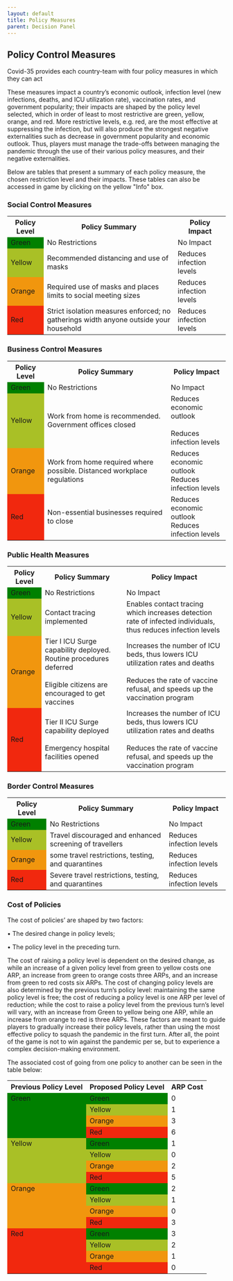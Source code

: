```yaml
---
layout: default
title: Policy Measures
parent: Decision Panel
---
```


## Policy Control Measures
Covid-35 provides each country-team with four policy measures in which they can act

These measures impact a country’s economic outlook, infection level (new infections, deaths, and ICU utilization rate), vaccination rates, and government popularity; their impacts are shaped by the policy level selected, which in order of least to most restrictive are green, yellow, orange, and red. More restrictive levels, e.g. red, are the most effective at suppressing the infection, but will also produce the strongest negative externalities such as decrease in government popularity and economic outlook. Thus, players must manage the trade-offs between managing the pandemic through the use of their various policy measures, and their negative externalities. 

Below are tables that present a summary of each policy measure, the chosen restriction level and their impacts. These tables can also be accessed in game by clicking on the yellow "Info" box.

### Social Control Measures
<table>
  <tr>
    <th>Policy Level</th>
    <th>Policy Summary</th>
    <th>Policy Impact</th>
  </tr>
  <tr>
    <td style="background-color: green">Green</td>
    <td>No Restrictions</td>
    <td>No Impact</td>
  </tr>
  <tr>
    <td style="background-color: rgb(169, 192, 38)">Yellow</td>
    <td>Recommended distancing and use of masks</td>
    <td>Reduces infection levels</td>
  </tr>
  <tr>
    <td style="background-color:rgb(241, 150, 14);">Orange</td>
    <td>Required use of masks and places limits to social meeting sizes</td>
    <td>Reduces infection levels</td>
  </tr>
  <tr>
    <td style="background-color:rgb(241, 40, 14);">Red</td>
    <td>Strict isolation measures enforced; no gatherings width
      anyone outside your household
    </td>
    <td>Reduces infection levels</td>
  </tr>
</table>

### Business Control Measures
<table>
  <tr>
    <th>Policy Level</th>
    <th>Policy Summary</th>
    <th>Policy Impact</th>
  </tr>
  <tr>
    <td style="background-color: green">Green</td>
    <td>No Restrictions</td>
    <td>No Impact</td>
  </tr>
  <tr>
    <td style="background-color: rgb(169, 192, 38)">Yellow</td>
    <td>Work from home is recommended. Government offices closed</td>
    <td>Reduces economic outlook <br><br> Reduces infection levels</td>
  </tr>
  <tr>
    <td style="background-color:rgb(241, 150, 14);">Orange</td>
    <td>Work from home required where possible. Distanced workplace regulations</td>
    <td>Reduces economic outlook <br> Reduces infection levels</td>
  </tr>
  <tr>
    <td style="background-color:rgb(241, 40, 14);">Red</td>
    <td>Non-essential businesses required to close</td>
    <td>Reduces economic outlook <br> Reduces infection levels</td>
  </tr>
</table>

### Public Health Measures

<table>
  <tr>
    <th>Policy Level</th>
    <th>Policy Summary</th>
    <th>Policy Impact</th>
  </tr>
  <tr>
    <td style="background-color: green">Green</td>
    <td>No Restrictions</td>
    <td>No Impact</td>
  </tr>
  <tr>
    <td style="background-color: rgb(169, 192, 38)">Yellow</td>
    <td>Contact tracing implemented</td>
    <td>Enables contact tracing which increases detection rate of infected individuals,
      thus reduces infection levels
    </td>
  </tr>
  <tr>
    <td style="background-color:rgb(241, 150, 14);">Orange</td>
    <td>Tier I ICU Surge capability deployed. Routine procedures deferred
      <br><br> Eligible citizens are encouraged to get vaccines</td>
    <td>Increases the number of ICU beds, thus lowers ICU utilization rates and deaths
      <br><br>Reduces the rate of vaccine refusal, and speeds up the vaccination program
    </td>
  </tr>
  <tr>
    <td style="background-color:rgb(241, 40, 14);">Red</td>
    <td>Tier II ICU Surge capability deployed <br><br> Emergency hospital facilities opened</td>
    <td>Increases the number of ICU beds, thus lowers ICU utilization rates and deaths
      <br><br>
      Reduces the rate of vaccine refusal, and speeds up the vaccination program
    </td>
  </tr>
</table>

### Border Control Measures

<table>
  <tr>
    <th>Policy Level</th>
    <th>Policy Summary</th>
    <th>Policy Impact</th>
  </tr>
  <tr>
    <td style="background-color: green">Green</td>
    <td>No Restrictions</td>
    <td>No Impact</td>
  </tr>
  <tr>
    <td style="background-color: rgb(169, 192, 38)">Yellow</td>
    <td>Travel discouraged and enhanced screening of travellers</td>
    <td>Reduces infection levels</td>
  </tr>
  <tr>
    <td style="background-color:rgb(241, 150, 14);">Orange</td>
    <td>some travel restrictions, testing, and quarantines</td>
    <td>Reduces infection levels</td>
  </tr>
  <tr>
    <td style="background-color:rgb(241, 40, 14);">Red</td>
    <td>Severe travel restrictions, testing, and quarantines</td>
    <td>Reduces infection levels</td>
  </tr>
</table>

### Cost of Policies
The cost of policies’ are shaped by two factors: 

•	The desired change in policy levels;

•	The policy level in the preceding turn. 

The cost of raising a policy level is dependent on the desired change, as while an increase of a given policy level from green to yellow costs one ARP, 
an increase from green to orange costs three ARPs, and an increase from green to red costs six ARPs. 
The cost of changing policy levels are also determined by the previous turn’s policy level: maintaining the same policy level is free; 
the cost of reducing a policy level is one ARP per level of reduction; while the cost to raise a policy level from the previous turn’s level will vary, 
with an increase from Green to yellow being one ARP, while an increase from orange to red is three ARPs. These factors are meant to guide players to gradually 
increase their policy levels, rather than using the most effective policy to squash the pandemic in the first turn. After all, the point of the game is not to win 
against the pandemic per se, but to experience a complex decision-making environment. 

The associated cost of going from one policy to another can be seen in the table below:
<table>
  <tr>
    <th>Previous Policy Level</th>
    <th>Proposed Policy Level</th>
    <th>ARP Cost</th>
  </tr>
  <tr>
    <td style="background-color: green">Green</td>
    <td style="background-color: green">Green</td>
    <td>0</td>
  </tr>
  <tr>
    <td style="background-color: green"></td>
    <td style="background-color: rgb(169, 192, 38)">Yellow</td>
    <td>1</td>
  </tr>
  <tr>
    <td style="background-color: green"></td>
    <td style="background-color:rgb(241, 150, 14);">Orange</td>
    <td>3</td>
  </tr>
  <tr>
    <td style="background-color: green"></td>
    <td style="background-color:rgb(241, 40, 14);">Red</td>
    <td>6</td>
  </tr>

  <tr>
    <td style="background-color: rgb(169, 192, 38)">Yellow</td>
    <td style="background-color: green">Green</td>
    <td>1</td>
  </tr>
  <tr>
    <td style="background-color: rgb(169, 192, 38)"></td>
    <td style="background-color: rgb(169, 192, 38)">Yellow</td>
    <td>0</td>
  </tr>
  <tr>
    <td style="background-color: rgb(169, 192, 38)"></td>
    <td style="background-color:rgb(241, 150, 14);">Orange</td>
    <td>2</td>
  </tr>
  <tr>
    <td style="background-color: rgb(169, 192, 38)"></td>
    <td style="background-color:rgb(241, 40, 14);">Red</td>
    <td>5</td>
  </tr>

  <tr>
    <td style="background-color:rgb(241, 150, 14);">Orange</td>
    <td style="background-color: green">Green</td>
    <td>2</td>
  </tr>
  <tr>
    <td style="background-color:rgb(241, 150, 14);"></td>
    <td style="background-color: rgb(169, 192, 38)">Yellow</td>
    <td>1</td>
  </tr>
  <tr>
    <td style="background-color:rgb(241, 150, 14);"></td>
    <td style="background-color:rgb(241, 150, 14);">Orange</td>
    <td>0</td>
  </tr>
  <tr>
    <td style="background-color:rgb(241, 150, 14);"></td>
    <td style="background-color:rgb(241, 40, 14);">Red</td>
    <td>3</td>
  </tr>

  <tr>
    <td style="background-color:rgb(241, 40, 14);">Red</td>
    <td style="background-color: green">Green</td>
    <td>3</td>
  </tr>
  <tr>
    <td style="background-color:rgb(241, 40, 14);"></td>
    <td style="background-color: rgb(169, 192, 38)">Yellow</td>
    <td>2</td>
  </tr>
  <tr>
    <td style="background-color:rgb(241, 40, 14);"></td>
    <td style="background-color:rgb(241, 150, 14);">Orange</td>
    <td>1</td>
  </tr>
  <tr>
    <td style="background-color:rgb(241, 40, 14);"></td>
    <td style="background-color:rgb(241, 40, 14);">Red</td>
    <td>0</td>
  </tr>
</table>
